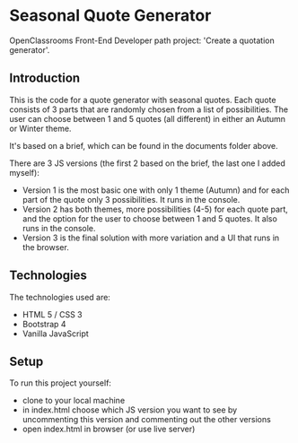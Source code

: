 # Seasonal Quote Generator

OpenClassrooms Front-End Developer path project: 'Create a quotation generator'.

## Introduction
This is the code for a quote generator with seasonal quotes. Each quote consists of 3 parts that are randomly chosen from a list of possibilities. The user can choose between 1 and 5 quotes (all different) in either an Autumn or Winter theme.

It's based on a brief, which can be found in the documents folder above. 

There are 3 JS versions (the first 2 based on the brief, the last one I added myself): 
* Version 1 is the most basic one with only 1 theme (Autumn) and for each part of the quote only 3 possibilities. It runs in the console.
* Version 2 has both themes, more possibilities (4-5) for each quote part, and the option for the user to choose between 1 and 5 quotes. It also runs in the console.
* Version 3 is the final solution with more variation and a UI that runs in the browser. 

## Technologies
The technologies used are:
* HTML 5 / CSS 3
* Bootstrap 4
* Vanilla JavaScript

## Setup
To run this project yourself: 
* clone to your local machine 
* in index.html choose which JS version you want to see by uncommenting this version and commenting out the other versions
* open index.html in browser (or use live server)